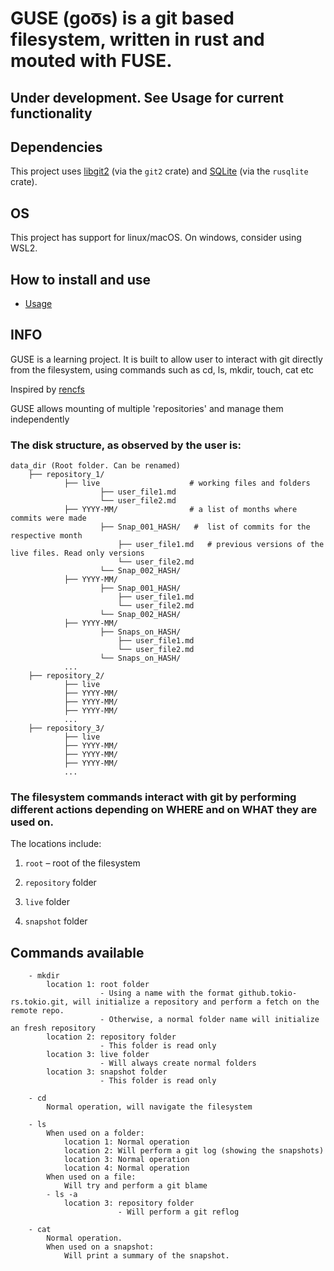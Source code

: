 # GUSE (goo͞s) is a git based filesystem, written in rust and mouted with FUSE.

## Under development. See Usage for current functionality

## Dependencies

This project uses [libgit2](https://libgit2.org/) (via the `git2` crate) and
[SQLite](https://sqlite.org/) (via the `rusqlite` crate).

## OS
This project has support for linux/macOS. On windows, consider using WSL2.

## How to install and use
- [Usage](Readme/usage.md)

## INFO
GUSE is a learning project. It is built to allow user to interact with git directly from the filesystem, using commands such as cd, ls, mkdir, touch, cat etc

Inspired by [rencfs](https://github.com/xoriors/rencfs)

GUSE allows mounting of multiple 'repositories' and manage them independently
### The disk structure, as observed by the user is:
``` text
data_dir (Root folder. Can be renamed)
    ├── repository_1/
            ├── live                    # working files and folders
                    ├── user_file1.md
                    └── user_file2.md
            ├── YYYY-MM/                # a list of months where commits were made
                    ├── Snap_001_HASH/   #  list of commits for the respective month
                        ├── user_file1.md   # previous versions of the live files. Read only versions
                        └── user_file2.md
                    └── Snap_002_HASH/
            ├── YYYY-MM/               
                    ├── Snap_001_HASH/
                        ├── user_file1.md
                        └── user_file2.md
                    └── Snap_002_HASH/
            ├── YYYY-MM/                
                    ├── Snaps_on_HASH/
                        ├── user_file1.md
                        └── user_file2.md
                    └── Snaps_on_HASH/
            ...
    ├── repository_2/
            ├── live
            ├── YYYY-MM/
            ├── YYYY-MM/
            ├── YYYY-MM/
            ...
    ├── repository_3/
            ├── live
            ├── YYYY-MM/
            ├── YYYY-MM/
            ├── YYYY-MM/
            ...
```

### The filesystem commands interact with git by performing different actions depending on WHERE and on WHAT they are used on.
The locations include:

1. `root` – root of the filesystem

2. `repository` folder

3. `live` folder

4. `snapshot` folder

## Commands available
```
    - mkdir
        location 1: root folder
                    - Using a name with the format github.tokio-rs.tokio.git, will initialize a repository and perform a fetch on the remote repo.
                    - Otherwise, a normal folder name will initialize an fresh repository
        location 2: repository folder
                    - This folder is read only
        location 3: live folder
                    - Will always create normal folders
        location 3: snapshot folder
                    - This folder is read only

    - cd
        Normal operation, will navigate the filesystem

    - ls
        When used on a folder:
            location 1: Normal operation
            location 2: Will perform a git log (showing the snapshots)
            location 3: Normal operation
            location 4: Normal operation
        When used on a file:
            Will try and perform a git blame
        - ls -a
            location 3: repository folder
                        - Will perform a git reflog

    - cat
        Normal operation.
        When used on a snapshot: 
            Will print a summary of the snapshot.
